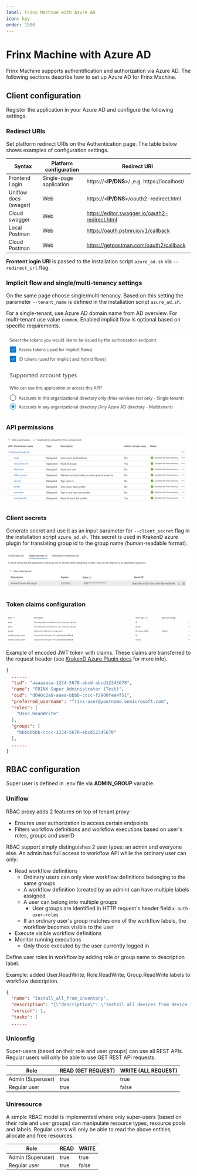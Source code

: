 ```yaml
---
label: Frinx Machine with Azure AD 
icon: key
order: 1500
---
```


# Frinx Machine with Azure AD 

Frinx Machine supports authentification and authorization via Azure AD. 
The following sections describe how to set up Azure AD for Frinx Machine.

## Client configuration

Register the application in your Azure AD and configure the following settings.


### Redirect URIs

Set platform redirect URIs on the Authentication page. The table below shows examples of configuration settings.

| Syntax                | Platform configuration  | Redirect URI                                    |
| ---                   | ---                     | ---                                             |
| Frontend Login        | Single-page application | https://<**IP/DNS**>/ ,e.g. https://localhost/  |
| Uniflow docs (swager) | Web                     | https://<**IP/DNS**>/oauth2-redirect.html       |
| Cloud swagger         | Web                     | https://editor.swagger.io/oauth2-redirect.html  |
| Local Postman         | Web                     | https://oauth.pstmn.io/v1/callback              |
| Cloud Postman         | Web                     | https://getpostman.com/oauth2/callback          |

**Frontent login URI** is passed to the installation script `azure_ad.sh` via `--redirect_url` flag.


### Implicit flow and single/multi-tenancy settings
On the same page choose single/multi-tenancy. Based on this setting the parameter `--tenant_name` is defined in the installation script `azure_ad.sh`.

For a single-tenant, use Azure AD domain name from AD overview. For multi-tenant use value `common`.
Enabled implicit flow is optional based on specific requirements. 

![Token config](azure_tenant.png)

### API permissions

![Client API permissions](azure_api_permissions.png)

### Client secrets

Generate secret and use it as an input parameter for `--client_secret` flag in the installation script `azure_ad.sh`.
This secret is used in KrakenD azure plugin for translating group id to the group name (human-readable format). 

![Azure client secrets](azure_client_secret.png)


### Token claims configuration

![Token claims configuration](azure_token_configuration.png)

Example of encoded JWT token with claims. These claims are transferred to the request header (see [KrakenD Azure Plugin docs](https://github.com/FRINXio/krakend-azure-plugin) for more info).

``` json
{
  ......
  "tid": "aaaaaaaa-1234-5678-abcd-abcd12345678",
  "name": "FRINX Super Administrator (Test)",
  "oid": "d040c2a8-aaaa-bbbb-cccc-f2900fea4f51",
  "preferred_username": "frinx-user@yourname.onmicrosoft.com",
  "roles": [
    "User.ReadWrite"
  ],
  "groups": [
    "bbbbbbbb-cccc-1234-5678-abcd12345678"
  ],
  ......
}
```

## RBAC configuration

Super user is defined in .env file via **ADMIN_GROUP** variable.

### Uniflow

RBAC proxy adds 2 features on top of tenant proxy:
* Ensures user authorization to access certain endpoints
* Filters workflow definitions and workflow executions based on user's roles, groups and userID

RBAC support simply distinguishes 2 user types: an admin and everyone else.
An admin has full access to workflow API while the ordinary user can only:
* Read workflow definitions
  * Ordinary users can only view workflow definitions belonging to the same groups
  * A workflow definition (created by an admin) can have multiple labels assigned
  * A user can belong into multiple groups 
    * User groups are identified in HTTP request's header field `x-auth-user-roles`
  * If an ordinary user's group matches one of the workflow labels, the workflow becomes visible to the user
* Execute visible workflow definitions 
* Monitor running executions
  * Only those executed by the user currently logged in

Define user roles in workflow by adding role or group name to description label.

Example: added User.ReadWrite, Role.ReadWrite, Group.ReadWrite labels to workflow description.

``` json
{
  "name": "Install_all_from_inventory",
  "description": "{\"description\": \"Install all devices from device inventory\", \"labels\": [\"User.ReadWrite\", \"Role.ReadWrite\", \"Group.ReadWrite\"]}",
  "version": 1,
  "tasks": [
  ......
```

### Uniconfig

Super-users (based on their role and user groups) can use all REST APIs. 
Regular users will only be able to use GET REST API requests.

| Role               | READ (GET REQUEST)   | WRITE (ALL REQUEST)  |
| ---                | ---                  | ---                  |
|Admin (Superuser)   | true                 | true                 |
|Regular user        | true                 | false                |

### Uniresource

A simple RBAC model is implemented where only super-users (based on their role and user groups) can manipulate resource types, resource pools and labels. Regular users will only be able to read the above entities, allocate and free resources.

|Role                | READ          | WRITE  |
| ---                | ---           | ---    |
|Admin (Superuser)   | true          | true   |
|Regular user        | true          | false  |
